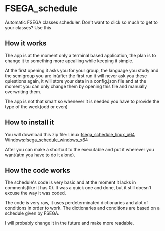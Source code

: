 # FSEGA_schedule
Automatic FSEGA classes scheduler. Don't want to click so much to get to your classes? Use this

## How it works
The app is at the moment only a terminal based application, the plan is to change it to something more apealling while keeping it simple.

At the first opening it asks you for your group, the language you study and the semigroup you are in(after the first run it will never ask you these quiestions again,
it will store your data in a config.json file and at the moment you can only change them by opening this file and manually overwriting them.

The app is not that smart so whenever it is needed you have to provide the type of the week(odd or even)

## How to install it
You will download this zip file:
Linux:[fsega_schedule_linux_x64](https://github.com/CrutoiAlexandru/FSEGA_schedule/releases/download/v0.1.0/fsega_schedule_linux_x64.zip)
Windows:[fsega_schedule_windows_x64](https://github.com/CrutoiAlexandru/FSEGA_schedule/releases/download/v0.1.0/fsega_schedule_windows_x64.zip)

After you can make a shortcut to the executable and put it wherever you want(atm you have to do it alone).

## How the code works
The schedule's code is very basic and at the moment it lacks in comments(like it has 0).
It was a quick one and done, but it still doesn't excuse the way it was coded.

The code is very raw, it uses perdeterminated dictionaries and alot of conditions in order to work.
The dictionaries and conditions are based on a schedule given by FSEGA.

I will probably change it in the future and make more readable.

